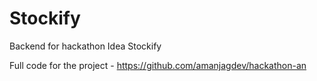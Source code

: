 # Stockify

Backend for hackathon Idea Stockify

Full code for the project - https://github.com/amanjagdev/hackathon-an
